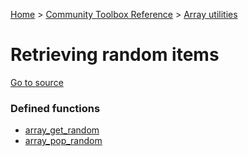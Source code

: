 [Home](/README.md) > [Community Toolbox Reference](/Docs/Reference/Reference.md) > [Array utilities](/Docs/Reference/Groups/ArrayUtils.md)

# Retrieving random items

[Go to source](/Community%20Toolbox/scripts/utils_CommunityToolboxArray/utils_CommunityToolboxArray.gml#L201)

### Defined functions

- [array_get_random](/Docs/Reference/Functions/array_get_random.md)
- [array_pop_random](/Docs/Reference/Functions/array_pop_random.md)
